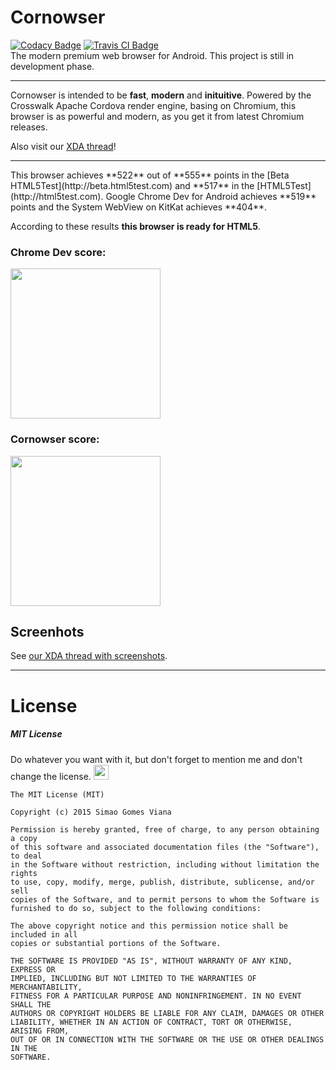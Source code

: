 # Cornowser
[![Codacy Badge](https://api.codacy.com/project/badge/grade/e26b6905697d4fdfb2a00d6db25decd3)](https://www.codacy.com/app/00simy/Cornowser)
[![Travis CI Badge](https://travis-ci.org/xdevs23/Cornowser.svg)](https://travis-ci.org/)<br />
The modern premium web browser for Android. This project is still in development phase.


<hr />

Cornowser is intended to be **fast**, **modern** and **inituitive**.
Powered by the Crosswalk Apache Cordova render engine, basing on Chromium, this browser is as powerful and modern, as you get it from latest Chromium releases.

Also visit our [XDA thread](http://forum.xda-developers.com/android/apps-games/app-cornowser-t3287890)!


<hr />
This browser achieves **522** out of **555** points in the [Beta HTML5Test](http://beta.html5test.com) and **517** in the [HTML5Test](http://html5test.com).
Google Chrome Dev for Android achieves **519** points and the System WebView on KitKat achieves **404**.

According to these results **this browser is ready for HTML5**.

### Chrome Dev score:
<img src="http://xdevs23.bplaced.com/upload/img/Chromedev_htscore.png" width="240" />

### Cornowser score:
<img src="http://forum.xda-developers.com/attachment.php?attachmentid=3605386&stc=1&d=1452441158" width="240" />

## Screenhots

See [our XDA thread with screenshots](http://forum.xda-developers.com/devdb/project/?id=13347#screenshots).

<hr />

# License

##### MIT License

Do whatever you want with it, but don't forget to mention me and don't change the license. <img src="http://emojipedia-us.s3.amazonaws.com/cache/a3/22/a32265bb1e91b1f642f53fc4f4edb5cc.png" width="24" />

```
The MIT License (MIT)

Copyright (c) 2015 Simao Gomes Viana

Permission is hereby granted, free of charge, to any person obtaining a copy
of this software and associated documentation files (the "Software"), to deal
in the Software without restriction, including without limitation the rights
to use, copy, modify, merge, publish, distribute, sublicense, and/or sell
copies of the Software, and to permit persons to whom the Software is
furnished to do so, subject to the following conditions:

The above copyright notice and this permission notice shall be included in all
copies or substantial portions of the Software.

THE SOFTWARE IS PROVIDED "AS IS", WITHOUT WARRANTY OF ANY KIND, EXPRESS OR
IMPLIED, INCLUDING BUT NOT LIMITED TO THE WARRANTIES OF MERCHANTABILITY,
FITNESS FOR A PARTICULAR PURPOSE AND NONINFRINGEMENT. IN NO EVENT SHALL THE
AUTHORS OR COPYRIGHT HOLDERS BE LIABLE FOR ANY CLAIM, DAMAGES OR OTHER
LIABILITY, WHETHER IN AN ACTION OF CONTRACT, TORT OR OTHERWISE, ARISING FROM,
OUT OF OR IN CONNECTION WITH THE SOFTWARE OR THE USE OR OTHER DEALINGS IN THE
SOFTWARE.
```
